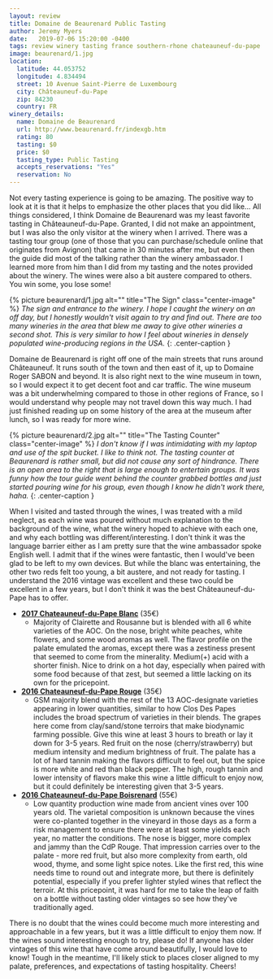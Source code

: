 ```yaml
---
layout: review
title: Domaine de Beaurenard Public Tasting
author: Jeremy Myers
date:   2019-07-06 15:20:00 -0400
tags: review winery tasting france southern-rhone chateauneuf-du-pape
image: beaurenard/1.jpg
location:
  latitude: 44.053752
  longitude: 4.834494
  street: 10 Avenue Saint-Pierre de Luxembourg
  city: Châteauneuf-du-Pape
  zip: 84230
  country: FR
winery_details:
  name: Domaine de Beaurenard
  url: http://www.beaurenard.fr/indexgb.htm
  rating: 80
  tasting: $0
  price: $0
  tasting_type: Public Tasting
  accepts_reservations: "Yes"
  reservation: No
---
```

Not every tasting experience is going to be amazing.  The positive way to look at it is that it helps to emphasize the other places that you did like...  All things considered, I think Domaine de Beaurenard was my least favorite tasting in Châteauneuf-du-Pape.  Granted, I did not make an appointment, but I was also the only visitor at the winery when I arrived.  There was a tasting tour group (one of those that you can purchase/schedule online that originates from Avignon) that came in 30 minutes after me, but even then the guide did most of the talking rather than the winery ambassador.  I learned more from him than I did from my tasting and the notes provided about the winery.  The wines were also a bit austere compared to others.  You win some, you lose some!

{% picture beaurenard/1.jpg alt="" title="The Sign" class="center-image" %}
*The sign and entrance to the winery.  I hope I caught the winery on an off day, but I honestly wouldn't visit again to try and find out.  There are too many wineries in the area that blew me away to give other wineries a second shot.  This is very similar to how I feel about wineries in densely populated wine-producing regions in the USA.*
{: .center-caption }

Domaine de Beaurenard is right off one of the main streets that runs around Châteauneuf.  It runs south of the town and then east of it, up to Domaine Roger SABON and beyond.  It is also right next to the wine museum in town, so I would expect it to get decent foot and car traffic.  The wine museum was a bit underwhelming compared to those in other regions of France, so I would understand why people may not travel down this way much.  I had just finished reading up on some history of the area at the museum after lunch, so I was ready for more wine.

{% picture beaurenard/2.jpg alt="" title="The Tasting Counter" class="center-image" %}
*I don't know if I was intimidating with my laptop and use of the spit bucket.  I like to think not.  The tasting counter at Beaurenard is rather small, but did not cause any sort of hindrance.  There is an open area to the right that is large enough to entertain groups.  It was funny how the tour guide went behind the counter grabbed bottles and just started pouring wine for his group, even though I know he didn't work there, haha.*
{: .center-caption }

When I visited and tasted through the wines, I was treated with a mild neglect, as each wine was poured without much explanation to the background of the wine, what the winery hoped to achieve with each one, and why each bottling was different/interesting.  I don't think it was the language barrier either as I am pretty sure that the wine ambassador spoke English well.  I admit that if the wines were fantastic, then I would've been glad to be left to my own devices.  But while the blanc was entertaining, the other two reds felt too young, a bit austere, and not ready for tasting.  I understand the 2016 vintage was excellent and these two could be excellent in a few years, but I don't think it was the best Châteauneuf-du-Pape has to offer.  

* [**2017 Chateauneuf-du-Pape Blanc**]() (35€)
  * Majority of Clairette and Rousanne but is blended with all 6 white varieties of the AOC.  On the nose, bright white peaches, white flowers, and some wood aromas as well.  The flavor profile on the palate emulated the aromas, except there was a zestiness present that seemed to come from the minerality.  Medium(+) acid with a shorter finish.  Nice to drink on a hot day, especially when paired with some food because of that zest, but seemed a little lacking on its own for the pricepoint.
* [**2016 Chateauneuf-du-Pape Rouge**]() (35€)
  * GSM majority blend with the rest of the 13 AOC-designate varieties appearing in lower quantities, similar to how Clos Des Papes includes the broad spectrum of varieties in their blends.  The grapes here come from clay/sand/stone terroirs that make biodynamic farming possible.  Give this wine at least 3 hours to breath or lay it down for 3-5 years.  Red fruit on the nose (cherry/strawberry) but medium intensity and medium brightness of fruit.  The palate has a lot of hard tannin making the flavors difficult to feel out, but the spice is more white and red than black pepper.  The high, rough tannin and lower intensity of flavors make this wine a little difficult to enjoy now, but it could definitely be interesting given that 3-5 years.
* [**2016 Chateauneuf-du-Pape Boisrenard**]() (55€)
  * Low quantity production wine made from ancient vines over 100 years old.  The varietal composition is unknown because the vines were co-planted together in the vineyard in those days as a form a risk management to ensure there were at least some yields each year, no matter the conditions.  The nose is bigger, more complex and jammy than the CdP Rouge.  That impression carries over to the palate - more red fruit, but also more complexity from earth, old wood, thyme, and some light spice notes.  Like the first red, this wine needs time to round out and integrate more, but there is definitely potential, especially if you prefer lighter styled wines that reflect the terroir.  At this pricepoint, it was hard for me to take the leap of faith on a bottle without tasting older vintages so see how they've traditionally aged.

There is no doubt that the wines could become much more interesting and approachable in a few years, but it was a little difficult to enjoy them now.  If the wines sound interesting enough to try, please do!  If anyone has older vintages of this wine that have come around beautifully, I would love to know!  Tough in the meantime, I'll likely stick to places closer aligned to my palate, preferences, and expectations of tasting hospitality.  Cheers!

